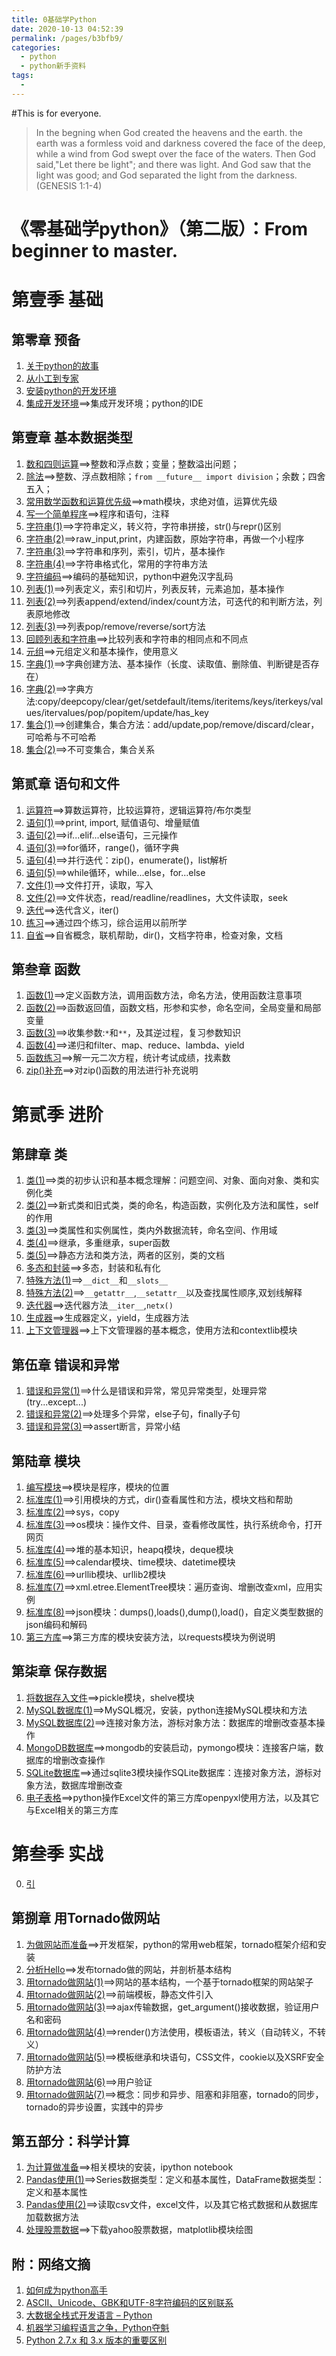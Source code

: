 ```yaml
---
title: 0基础学Python
date: 2020-10-13 04:52:39
permalink: /pages/b3bfb9/
categories:
  - python
  - python新手资料
tags:
  - 
---
```

#This is for everyone.

> In the begning when God created the heavens and the earth. the earth was a formless void and darkness covered the face of the deep, while a wind from God swept over the face of the waters. Then God said,"Let there be light"; and there was light. And God saw that the light was good; and God separated the light from the darkness. (GENESIS 1:1\-4)

# 《零基础学python》（第二版）：From beginner to master.

# 第壹季 基础

## 第零章 预备

1.  [关于python的故事](https://github.com/Lafree317/StarterLearningPython/blob/master/01.md)
2.  [从小工到专家](https://github.com/Lafree317/StarterLearningPython/blob/master/02.md)
3.  [安装python的开发环境](https://github.com/Lafree317/StarterLearningPython/blob/master/03.md)
4.  [集成开发环境](https://github.com/Lafree317/StarterLearningPython/blob/master/101.md)\==>集成开发环境；python的IDE

## 第壹章 基本数据类型

1.  [数和四则运算](https://github.com/Lafree317/StarterLearningPython/blob/master/102.md)\==>整数和浮点数；变量；整数溢出问题；
2.  [除法](https://github.com/Lafree317/StarterLearningPython/blob/master/103.md)\==>整数、浮点数相除；`from __future__ import division`；余数；四舍五入；
3.  [常用数学函数和运算优先级](https://github.com/Lafree317/StarterLearningPython/blob/master/104.md)\==>math模块，求绝对值，运算优先级
4.  [写一个简单程序](https://github.com/Lafree317/StarterLearningPython/blob/master/105.md)\==>程序和语句，注释
5.  [字符串(1)](https://github.com/Lafree317/StarterLearningPython/blob/master/106.md)\==>字符串定义，转义符，字符串拼接，str()与repr()区别
6.  [字符串(2)](https://github.com/Lafree317/StarterLearningPython/blob/master/107.md)\==>raw\_input,print，内建函数，原始字符串，再做一个小程序
7.  [字符串(3)](https://github.com/Lafree317/StarterLearningPython/blob/master/108.md)\==>字符串和序列，索引，切片，基本操作
8.  [字符串(4)](https://github.com/Lafree317/StarterLearningPython/blob/master/109.md)\==>字符串格式化，常用的字符串方法
9.  [字符编码](https://github.com/Lafree317/StarterLearningPython/blob/master/110.md)\==>编码的基础知识，python中避免汉字乱码
10.  [列表(1)](https://github.com/Lafree317/StarterLearningPython/blob/master/111.md)\==>列表定义，索引和切片，列表反转，元素追加，基本操作
11.  [列表(2)](https://github.com/Lafree317/StarterLearningPython/blob/master/112.md)\==>列表append/extend/index/count方法，可迭代的和判断方法，列表原地修改
12.  [列表(3)](https://github.com/Lafree317/StarterLearningPython/blob/master/113.md)\==>列表pop/remove/reverse/sort方法
13.  [回顾列表和字符串](https://github.com/Lafree317/StarterLearningPython/blob/master/114.md)\==>比较列表和字符串的相同点和不同点
14.  [元组](https://github.com/Lafree317/StarterLearningPython/blob/master/115.md)\==>元组定义和基本操作，使用意义
15.  [字典(1)](https://github.com/Lafree317/StarterLearningPython/blob/master/116.md)\==>字典创建方法、基本操作（长度、读取值、删除值、判断键是否存在）
16.  [字典(2)](https://github.com/Lafree317/StarterLearningPython/blob/master/117.md)\==>字典方法:copy/deepcopy/clear/get/setdefault/items/iteritems/keys/iterkeys/values/itervalues/pop/popitem/update/has\_key
17.  [集合(1)](https://github.com/Lafree317/StarterLearningPython/blob/master/118.md)\==>创建集合，集合方法：add/update,pop/remove/discard/clear，可哈希与不可哈希
18.  [集合(2)](https://github.com/Lafree317/StarterLearningPython/blob/master/119.md)\==>不可变集合，集合关系

## 第贰章 语句和文件

1.  [运算符](https://github.com/Lafree317/StarterLearningPython/blob/master/120.md)\==>算数运算符，比较运算符，逻辑运算符/布尔类型
2.  [语句(1)](https://github.com/Lafree317/StarterLearningPython/blob/master/121.md)\==>print, import, 赋值语句、增量赋值
3.  [语句(2)](https://github.com/Lafree317/StarterLearningPython/blob/master/122.md)\==>if...elif...else语句，三元操作
4.  [语句(3)](https://github.com/Lafree317/StarterLearningPython/blob/master/123.md)\==>for循环，range()，循环字典
5.  [语句(4)](https://github.com/Lafree317/StarterLearningPython/blob/master/124.md)\==>并行迭代：zip()，enumerate()，list解析
6.  [语句(5)](https://github.com/Lafree317/StarterLearningPython/blob/master/125.md)\==>while循环，while...else，for...else
7.  [文件(1)](https://github.com/Lafree317/StarterLearningPython/blob/master/126.md)\==>文件打开，读取，写入
8.  [文件(2)](https://github.com/Lafree317/StarterLearningPython/blob/master/127.md)\==>文件状态，read/readline/readlines，大文件读取，seek
9.  [迭代](https://github.com/Lafree317/StarterLearningPython/blob/master/128.md)\==>迭代含义，iter()
10.  [练习](https://github.com/Lafree317/StarterLearningPython/blob/master/129.md)\==>通过四个练习，综合运用以前所学
11.  [自省](https://github.com/Lafree317/StarterLearningPython/blob/master/130.md)\==>自省概念，联机帮助，dir()，文档字符串，检查对象，文档

## 第叁章 函数

1.  [函数(1)](https://github.com/Lafree317/StarterLearningPython/blob/master/201.md)\==>定义函数方法，调用函数方法，命名方法，使用函数注意事项
2.  [函数(2)](https://github.com/Lafree317/StarterLearningPython/blob/master/202.md)\==>函数返回值，函数文档，形参和实参，命名空间，全局变量和局部变量
3.  [函数(3)](https://github.com/Lafree317/StarterLearningPython/blob/master/203.md)\==>收集参数:`*`和`**`，及其逆过程，复习参数知识
4.  [函数(4)](https://github.com/Lafree317/StarterLearningPython/blob/master/204.md)\==>递归和filter、map、reduce、lambda、yield
5.  [函数练习](https://github.com/Lafree317/StarterLearningPython/blob/master/205.md)\==>解一元二次方程，统计考试成绩，找素数
6.  [zip()补充](https://github.com/Lafree317/StarterLearningPython/blob/master/236.md)\==>对zip()函数的用法进行补充说明

# 第贰季 进阶

## 第肆章 类

1.  [类(1)](https://github.com/Lafree317/StarterLearningPython/blob/master/206.md)\==>类的初步认识和基本概念理解：问题空间、对象、面向对象、类和实例化类
2.  [类(2)](https://github.com/Lafree317/StarterLearningPython/blob/master/207.md)\==>新式类和旧式类，类的命名，构造函数，实例化及方法和属性，self的作用
3.  [类(3)](https://github.com/Lafree317/StarterLearningPython/blob/master/208.md)\==>类属性和实例属性，类内外数据流转，命名空间、作用域
4.  [类(4)](https://github.com/Lafree317/StarterLearningPython/blob/master/209.md)\==>继承，多重继承，super函数
5.  [类(5)](https://github.com/Lafree317/StarterLearningPython/blob/master/210.md)\==>静态方法和类方法，两者的区别，类的文档
6.  [多态和封装](https://github.com/Lafree317/StarterLearningPython/blob/master/211.md)\==>多态，封装和私有化
7.  [特殊方法(1)](https://github.com/Lafree317/StarterLearningPython/blob/master/212.md)\==>`__dict__`和`__slots__`
8.  [特殊方法(2)](https://github.com/Lafree317/StarterLearningPython/blob/master/213.md)\==>`__getattr__`,`__setattr__`以及查找属性顺序,双划线解释
9.  [迭代器](https://github.com/Lafree317/StarterLearningPython/blob/master/214.md)\==>迭代器方法`__iter__`,`netx()`
10.  [生成器](https://github.com/Lafree317/StarterLearningPython/blob/master/215.md)\==>生成器定义，yield，生成器方法
11.  [上下文管理器](https://github.com/Lafree317/StarterLearningPython/blob/master/235.md)\==>上下文管理器的基本概念，使用方法和contextlib模块

## 第伍章 错误和异常

1.  [错误和异常(1)](https://github.com/Lafree317/StarterLearningPython/blob/master/216.md)\==>什么是错误和异常，常见异常类型，处理异常(try...except...)
2.  [错误和异常(2)](https://github.com/Lafree317/StarterLearningPython/blob/master/217.md)\==>处理多个异常，else子句，finally子句
3.  [错误和异常(3)](https://github.com/Lafree317/StarterLearningPython/blob/master/218.md)\==>assert断言，异常小结

## 第陆章 模块

1.  [编写模块](https://github.com/Lafree317/StarterLearningPython/blob/master/219.md)\==>模块是程序，模块的位置
2.  [标准库(1)](https://github.com/Lafree317/StarterLearningPython/blob/master/220.md)\==>引用模块的方式，dir()查看属性和方法，模块文档和帮助
3.  [标准库(2)](https://github.com/Lafree317/StarterLearningPython/blob/master/221.md)\==>sys，copy
4.  [标准库(3)](https://github.com/Lafree317/StarterLearningPython/blob/master/222.md)\==>os模块：操作文件、目录，查看修改属性，执行系统命令，打开网页
5.  [标准库(4)](https://github.com/Lafree317/StarterLearningPython/blob/master/223.md)\==>堆的基本知识，heapq模块，deque模块
6.  [标准库(5)](https://github.com/Lafree317/StarterLearningPython/blob/master/224.md)\==>calendar模块、time模块、datetime模块
7.  [标准库(6)](https://github.com/Lafree317/StarterLearningPython/blob/master/225.md)\==>urllib模块、urllib2模块
8.  [标准库(7)](https://github.com/Lafree317/StarterLearningPython/blob/master/226.md)\==>xml.etree.ElementTree模块：遍历查询、增删改查xml，应用实例
9.  [标准库(8)](https://github.com/Lafree317/StarterLearningPython/blob/master/227.md)\==>json模块：dumps(),loads(),dump(),load()，自定义类型数据的json编码和解码
10.  [第三方库](https://github.com/Lafree317/StarterLearningPython/blob/master/228.md)\==>第三方库的模块安装方法，以requests模块为例说明

## 第柒章 保存数据

1.  [将数据存入文件](https://github.com/Lafree317/StarterLearningPython/blob/master/229.md)\==>pickle模块，shelve模块
2.  [MySQL数据库(1)](https://github.com/Lafree317/StarterLearningPython/blob/master/230.md)\==>MySQL概况，安装，python连接MySQL模块和方法
3.  [MySQL数据库(2)](https://github.com/Lafree317/StarterLearningPython/blob/master/231.md)\==>连接对象方法，游标对象方法：数据库的增删改查基本操作
4.  [MongoDB数据库](https://github.com/Lafree317/StarterLearningPython/blob/master/232.md)\==>mongodb的安装启动，pymongo模块：连接客户端，数据库的增删改查操作
5.  [SQLite数据库](https://github.com/Lafree317/StarterLearningPython/blob/master/233.md)\==>通过sqlite3模块操作SQLite数据库：连接对象方法，游标对象方法，数据库增删改查
6.  [电子表格](https://github.com/Lafree317/StarterLearningPython/blob/master/234.md)\==>python操作Excel文件的第三方库openpyxl使用方法，以及其它与Excel相关的第三方库

# 第叁季 实战

0.  [引](https://github.com/Lafree317/StarterLearningPython/blob/master/300.md)

## 第捌章 用Tornado做网站

1.  [为做网站而准备](https://github.com/Lafree317/StarterLearningPython/blob/master/301.md)\==>开发框架，python的常用web框架，tornado框架介绍和安装
2.  [分析Hello](https://github.com/Lafree317/StarterLearningPython/blob/master/302.md)\==>发布tornado做的网站，并剖析基本结构
3.  [用tornado做网站(1)](https://github.com/Lafree317/StarterLearningPython/blob/master/303.md)\==>网站的基本结构，一个基于tornado框架的网站架子
4.  [用tornado做网站(2)](https://github.com/Lafree317/StarterLearningPython/blob/master/304.md)\==>前端模板，静态文件引入
5.  [用tornado做网站(3)](https://github.com/Lafree317/StarterLearningPython/blob/master/305.md)\==>ajax传输数据，get\_argument()接收数据，验证用户名和密码
6.  [用tornado做网站(4)](https://github.com/Lafree317/StarterLearningPython/blob/master/306.md)\==>render()方法使用，模板语法，转义（自动转义，不转义）
7.  [用tornado做网站(5)](https://github.com/Lafree317/StarterLearningPython/blob/master/307.md)\==>模板继承和块语句，CSS文件，cookie以及XSRF安全防护方法
8.  [用tornado做网站(6)](https://github.com/Lafree317/StarterLearningPython/blob/master/308.md)\==>用户验证
9.  [用tornado做网站(7)](https://github.com/Lafree317/StarterLearningPython/blob/master/309.md)\==>概念：同步和异步、阻塞和非阻塞，tornado的同步，tornado的异步设置，实践中的异步

## 第五部分：科学计算

1.  [为计算做准备](https://github.com/Lafree317/StarterLearningPython/blob/master/310.md)\==>相关模块的安装，ipython notebook
2.  [Pandas使用(1)](https://github.com/Lafree317/StarterLearningPython/blob/master/311.md)\==>Series数据类型：定义和基本属性，DataFrame数据类型：定义和基本属性
3.  [Pandas使用(2)](https://github.com/Lafree317/StarterLearningPython/blob/master/312.md)\==>读取csv文件，excel文件，以及其它格式数据和从数据库加载数据方法
4.  [处理股票数据](https://github.com/Lafree317/StarterLearningPython/blob/master/313.md)\==>下载yahoo股票数据，matplotlib模块绘图

## 附：网络文摘

1.  [如何成为python高手](https://github.com/Lafree317/StarterLearningPython/blob/master/n001.md)
2.  [ASCII、Unicode、GBK和UTF\-8字符编码的区别联系](https://github.com/Lafree317/StarterLearningPython/blob/master/n002.md)
3.  [大数据全栈式开发语言 – Python](https://github.com/Lafree317/StarterLearningPython/blob/master/n003.md)
4.  [机器学习编程语言之争，Python夺魁](https://github.com/Lafree317/StarterLearningPython/blob/master/n004.md)
5.  [Python 2.7.x 和 3.x 版本的重要区别](https://github.com/Lafree317/StarterLearningPython/blob/master/n005.md)